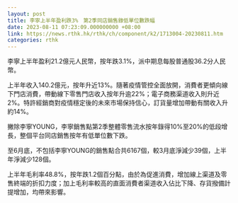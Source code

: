```yaml
---
layout: post
title: 李寧上半年盈利跌3%　第2季同店銷售錄低單位數跌幅
date: 2023-08-11 07:23:09.000000000 +08:00
link: https://news.rthk.hk/rthk/ch/component/k2/1713004-20230811.htm
categories: rthk
---
```


李寧上半年盈利21.2億元人民幣，按年跌3.1%，派中期息每股普通股36.2分人民幣。

上半年收入140.2億元，按年升近13%。隨著疫情管控全面放開，消費者更傾向線下門店消費，帶動線下零售門店收入按年升逾22%；電子商務渠道收入則升近2%。特許經銷商對疫情穩定後的未來市場保持信心，訂貨量增加帶動有關收入升約14%。

撇除李寧YOUNG，李寧銷售點第2季整體零售流水按年錄得10%至20%的低段增長，整個平台同店銷售按年有低單位數下跌。

至6月底，不包括李寧YOUNG的銷售點合共6167個，較3月底淨減少39個，上半年淨減少128個。

上半年毛利率48.8%，按年跌1.2個百分點，由於為促進消費，增加線上渠道及零售終端的折扣力度；加上毛利率較高的直面消費者渠道收入佔比下降、存貨撥備計提增加，均帶來影響。
